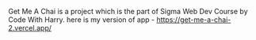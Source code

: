 Get Me A Chai is a project which is the part of Sigma Web Dev Course by Code With Harry.
here is my version of app - https://get-me-a-chai-2.vercel.app/
